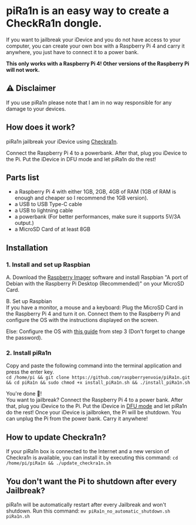 # piRa1n is an easy way to create a CheckRa1n dongle.
If you want to jailbreak your iDevice and you do not have access to your computer, you can create your own box with a Raspberry Pi 4 and carry it anywhere, you just have to connect it to a power bank.

**This only works with a Raspberry Pi 4! Other versions of the Raspberry Pi will not work.**

## ⚠️ Disclaimer
If you use piRa1n please note that I am in no way responsible for any damage to your devices.

## How does it work?
piRa1n jailbreak your iDevice using [Checkra1n](https://checkra.in/).

Connect the Raspberry Pi 4 to a powerbank. After that, plug you iDevice to the Pi. Put the iDevice in DFU mode and let piRa1n do the rest!

## Parts list
- a Raspberry Pi 4 with either 1GB, 2GB, 4GB of RAM (1GB of RAM is enough and cheaper so I recommend the 1GB version).
- a USB to USB Type-C cable
- a USB to lightning cable
- a powerbank (For better performances, make sure it supports 5V/3A output.)
- a MicroSD Card of at least 8GB

## Installation 

### 1. Install and set up Raspbian
A. Download the [Raspberry Imager](https://www.raspberrypi.org/downloads/) software and install Raspbian "A port of Debian with the Raspberry Pi Desktop (Recommended)" on your MicroSD Card.

B. Set up Raspbian\
If you have a monitor, a mouse and a keyboard: Plug the MicroSD Card in the Raspberry Pi 4 and turn it on. Connect them to the Raspberry Pi and configure the OS with the instructions displayed on the screen.

Else: Configure the OS with [this guide](https://www.jamesfmackenzie.com/2017/01/02/raspberry-pi-headless-rasbian-install/) from step 3 (Don't forget to change the password).

### 2. Install piRa1n
Copy and paste the following command into the terminal application and press the enter key.\
`cd /home/pi && git clone https://github.com/raspberryenvoie/piRa1n.git && cd piRa1n && sudo chmod +x install_piRa1n.sh && ./install_piRa1n.sh`

You're done 👏!\
You want to jailbreak? Connect the Raspberry Pi 4 to a power bank. After that, plug you iDevice to the Pi. Put the iDevice in [DFU mode](https://www.reddit.com/r/jailbreak/wiki/dfumode) and let piRa1n do the rest! Once your iDevice is jailbroken, the Pi will be shutdown. You can unplug the Pi from the power bank. Carry it anywhere!

## How to update Checkra1n?
If your piRa1n box is connected to the Internet and a new version of Checkra1n is available, you can install it by executing this command:
`cd /home/pi/piRa1n && ./update_checkra1n.sh`

## You don't want the Pi to shutdown after every Jailbreak?
piRa1n will be automatically restart after every Jailbreak and won't shutdown. Run this command: `mv piRa1n_no_automatic_shutdown.sh piRa1n.sh`
